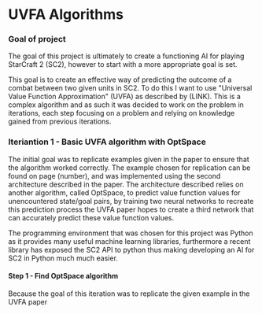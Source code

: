 # UVFA Algorithms
### Goal of project
The goal of this project is ultimately to create a functioning AI for playing StarCraft 2 (SC2), however to start with a more appropriate goal is set.

This goal is to create an effective way of predicting the outcome of a combat between two given units in SC2. To do this I want to use "Universal Value Function Approximation" (UVFA) as described by (LINK).
This is a complex algorithm and as such it was decided to work on the problem in iterations, each step focusing on a problem and relying on knowledge gained from previous iterations.

### Iteriantion 1 - Basic UVFA algorithm with OptSpace
The initial goal was to replicate examples given in the paper to ensure that the algorithm worked correctly. The example chosen for replication can be found on page (number), and was implemented using the second architecture described in the paper.
The architecture described relies on another algorithm, called OptSpace, to predict value function values for unencountered state/goal pairs, by training two neural networks to recreate this prediction process the UVFA paper hopes to create a third network that can accurately predict these value function values.

The programming environment that was chosen for this project was Python as it provides many useful machine learning libraries, furthermore a recent library has exposed the SC2 API to python thus making developing an AI for SC2 in Python much much easier.

####  Step 1 - Find OptSpace algorithm
Because the goal of this iteration was to replicate the given example in the UVFA paper
